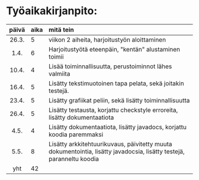 # Työaikakirjanpito: 
| päivä | aika | mitä tein |
| :----:|:-----| :-----|
| 26.3. | 5    | viikon 2 aiheita, harjoitustyön aloittaminen |
| 1.4.  | 6    | Harjoitustyötä eteenpäin, "kentän" alustaminen toimii |
| 10.4. | 4    | Lisää toiminnallisuutta, perustoiminnot lähes valmiita |
| 16.4. | 5    | Lisätty tekstimuotoinen tapa pelata, sekä joitakin testejä. |
| 23.4. | 5    | Lisätty grafiikat peliin, sekä lisätty toiminnallisuutta  |
| 26.4. | 5    | Lisätty testausta, korjattu checkstyle erroreita, lisätty dokumentaatiota |
| 4.5.  | 4    | Lisätty dokumentaatiota, lisätty javadocs, korjattu koodia paremmaksi  | 
| 5.5.  | 8    | Lisätty arkkitehtuurikuvaus, päivitetty muuta dokumentointia, lisätty javadocsia, lisätty testejä, paranneltu koodia |
| yht   | 42   | |